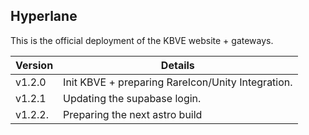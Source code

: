 ## Hyperlane

This is the official deployment of the KBVE website + gateways.

| Version | Details                                           |
| ------- | ------------------------------------------------- |
| v1.2.0  | Init KBVE + preparing RareIcon/Unity Integration. |
| v1.2.1  | Updating the supabase login.                      |
| v1.2.2. | Preparing the next astro build                    |
